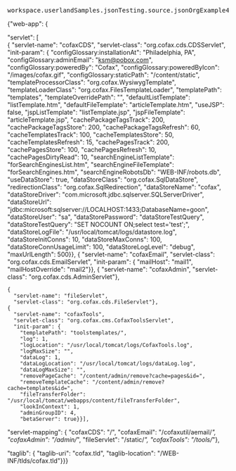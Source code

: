 ### 
<pre>
workspace.userlandSamples.jsonTesting.source.jsonOrgExample4
</pre>{"web-app": {  "servlet": [       {      "servlet-name": "cofaxCDS",      "servlet-class": "org.cofax.cds.CDSServlet",      "init-param": {        "configGlossary:installationAt": "Philadelphia, PA",        "configGlossary:adminEmail": "ksm@pobox.com",        "configGlossary:poweredBy": "Cofax",        "configGlossary:poweredByIcon": "/images/cofax.gif",        "configGlossary:staticPath": "/content/static",        "templateProcessorClass": "org.cofax.WysiwygTemplate",        "templateLoaderClass": "org.cofax.FilesTemplateLoader",        "templatePath": "templates",        "templateOverridePath": "",        "defaultListTemplate": "listTemplate.htm",        "defaultFileTemplate": "articleTemplate.htm",        "useJSP": false,        "jspListTemplate": "listTemplate.jsp",        "jspFileTemplate": "articleTemplate.jsp",        "cachePackageTagsTrack": 200,        "cachePackageTagsStore": 200,        "cachePackageTagsRefresh": 60,        "cacheTemplatesTrack": 100,        "cacheTemplatesStore": 50,        "cacheTemplatesRefresh": 15,        "cachePagesTrack": 200,        "cachePagesStore": 100,        "cachePagesRefresh": 10,        "cachePagesDirtyRead": 10,        "searchEngineListTemplate": "forSearchEnginesList.htm",        "searchEngineFileTemplate": "forSearchEngines.htm",        "searchEngineRobotsDb": "WEB-INF/robots.db",        "useDataStore": true,        "dataStoreClass": "org.cofax.SqlDataStore",        "redirectionClass": "org.cofax.SqlRedirection",        "dataStoreName": "cofax",        "dataStoreDriver": "com.microsoft.jdbc.sqlserver.SQLServerDriver",        "dataStoreUrl": "jdbc:microsoft:sqlserver://LOCALHOST:1433;DatabaseName=goon",        "dataStoreUser": "sa",        "dataStorePassword": "dataStoreTestQuery",        "dataStoreTestQuery": "SET NOCOUNT ON;select test='test';",        "dataStoreLogFile": "/usr/local/tomcat/logs/datastore.log",        "dataStoreInitConns": 10,        "dataStoreMaxConns": 100,        "dataStoreConnUsageLimit": 100,        "dataStoreLogLevel": "debug",        "maxUrlLength": 500}},    {      "servlet-name": "cofaxEmail",      "servlet-class": "org.cofax.cds.EmailServlet",      "init-param": {      "mailHost": "mail1",      "mailHostOverride": "mail2"}},    {      "servlet-name": "cofaxAdmin",      "servlet-class": "org.cofax.cds.AdminServlet"},     {      "servlet-name": "fileServlet",      "servlet-class": "org.cofax.cds.FileServlet"},    {      "servlet-name": "cofaxTools",      "servlet-class": "org.cofax.cms.CofaxToolsServlet",      "init-param": {        "templatePath": "toolstemplates/",        "log": 1,        "logLocation": "/usr/local/tomcat/logs/CofaxTools.log",        "logMaxSize": "",        "dataLog": 1,        "dataLogLocation": "/usr/local/tomcat/logs/dataLog.log",        "dataLogMaxSize": "",        "removePageCache": "/content/admin/remove?cache=pages&id=",        "removeTemplateCache": "/content/admin/remove?cache=templates&id=",        "fileTransferFolder": "/usr/local/tomcat/webapps/content/fileTransferFolder",        "lookInContext": 1,        "adminGroupID": 4,        "betaServer": true}}],  "servlet-mapping": {    "cofaxCDS": "/",    "cofaxEmail": "/cofaxutil/aemail/*",    "cofaxAdmin": "/admin/*",    "fileServlet": "/static/*",    "cofaxTools": "/tools/*"},   "taglib": {    "taglib-uri": "cofax.tld",    "taglib-location": "/WEB-INF/tlds/cofax.tld"}}}